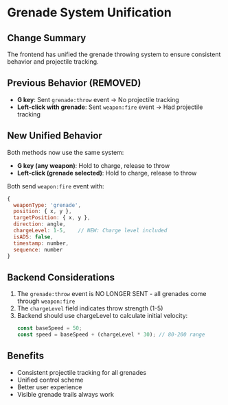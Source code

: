 # Grenade System Unification

## Change Summary
The frontend has unified the grenade throwing system to ensure consistent behavior and projectile tracking.

## Previous Behavior (REMOVED)
- **G key**: Sent `grenade:throw` event → No projectile tracking
- **Left-click with grenade**: Sent `weapon:fire` event → Had projectile tracking

## New Unified Behavior
Both methods now use the same system:
- **G key (any weapon)**: Hold to charge, release to throw
- **Left-click (grenade selected)**: Hold to charge, release to throw

Both send `weapon:fire` event with:
```javascript
{
  weaponType: 'grenade',
  position: { x, y },
  targetPosition: { x, y },
  direction: angle,
  chargeLevel: 1-5,    // NEW: Charge level included
  isADS: false,
  timestamp: number,
  sequence: number
}
```

## Backend Considerations
1. The `grenade:throw` event is NO LONGER SENT - all grenades come through `weapon:fire`
2. The `chargeLevel` field indicates throw strength (1-5)
3. Backend should use chargeLevel to calculate initial velocity:
   ```javascript
   const baseSpeed = 50;
   const speed = baseSpeed + (chargeLevel * 30); // 80-200 range
   ```

## Benefits
- Consistent projectile tracking for all grenades
- Unified control scheme
- Better user experience
- Visible grenade trails always work 